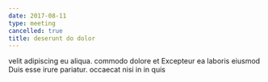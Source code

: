 ```yaml
---
date: 2017-08-11
type: meeting
cancelled: true
title: deserunt do dolor
---
```

velit adipiscing eu aliqua. commodo dolore et Excepteur ea laboris eiusmod Duis esse irure pariatur. occaecat nisi in in quis
